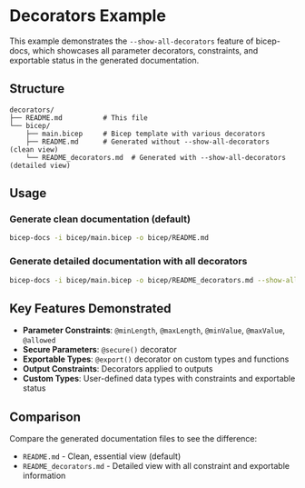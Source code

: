 # Decorators Example

This example demonstrates the `--show-all-decorators` feature of bicep-docs, which showcases all parameter decorators, constraints, and exportable status in the generated documentation.

## Structure

```
decorators/
├── README.md          # This file
└── bicep/
    ├── main.bicep     # Bicep template with various decorators
    ├── README.md      # Generated without --show-all-decorators (clean view)
    └── README_decorators.md  # Generated with --show-all-decorators (detailed view)
```

## Usage

### Generate clean documentation (default)

```bash
bicep-docs -i bicep/main.bicep -o bicep/README.md
```

### Generate detailed documentation with all decorators

```bash
bicep-docs -i bicep/main.bicep -o bicep/README_decorators.md --show-all-decorators
```

## Key Features Demonstrated

- **Parameter Constraints**: `@minLength`, `@maxLength`, `@minValue`, `@maxValue`, `@allowed`
- **Secure Parameters**: `@secure()` decorator
- **Exportable Types**: `@export()` decorator on custom types and functions
- **Output Constraints**: Decorators applied to outputs
- **Custom Types**: User-defined data types with constraints and exportable status

## Comparison

Compare the generated documentation files to see the difference:

- `README.md` - Clean, essential view (default)
- `README_decorators.md` - Detailed view with all constraint and exportable information
